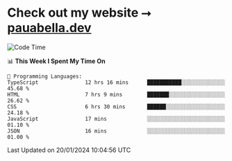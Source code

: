 # Check out my website ⭢ [pauabella.dev](https://pauabella.dev)

<!--START_SECTION:waka-->
![Code Time](http://img.shields.io/badge/Code%20Time-2%2C880%20hrs%2020%20mins-blue)

📊 **This Week I Spent My Time On** 

```text
💬 Programming Languages: 
TypeScript               12 hrs 16 mins      ███████████░░░░░░░░░░░░░░   45.68 % 
HTML                     7 hrs 9 mins        ███████░░░░░░░░░░░░░░░░░░   26.62 % 
CSS                      6 hrs 30 mins       ██████░░░░░░░░░░░░░░░░░░░   24.18 % 
JavaScript               17 mins             ░░░░░░░░░░░░░░░░░░░░░░░░░   01.10 % 
JSON                     16 mins             ░░░░░░░░░░░░░░░░░░░░░░░░░   01.00 % 
```


 Last Updated on 20/01/2024 10:04:56 UTC
<!--END_SECTION:waka-->
